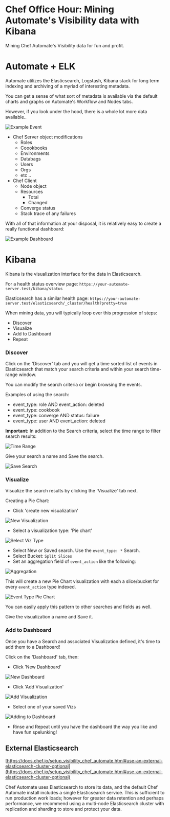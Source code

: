 # Chef Office Hour: Mining Automate's Visibility data with Kibana

Mining Chef Automate's Visibility data for fun and profit.

# Automate + ELK
Automate utilizes the Elasticsearch, Logstash, Kibana stack for long term indexing and archiving of a myriad of interesting metadata.

You can get a sense of what sort of metadata is available via the default charts and graphs on Automate's Workflow and Nodes tabs.

However, if you look under the hood, there is a whole lot more data available..

![Example Event](./images/example_event.png)

- Chef Server object modifications
  - Roles
  - Coookbooks
  - Environments
  - Databags
  - Users
  - Orgs
  - etc ..
- Chef Client
  - Node object
  - Resources
    - Total
    - Changed
  - Converge status
  - Stack trace of any failures

With all of that information at your disposal, it is relatively easy to create a really functional dashboard:

![Example Dashboard](./images/example_dashboard.png)

# Kibana
Kibana is the visualization interface for the data in Elasticsearch.

For a health status overview page:
`https://your-automate-server.test/kibana/status`

Elasticsearch has a similar health page:
`https://your-automate-server.test/elasticsearch/_cluster/health?pretty=true`

When mining data, you will typically loop over this progression of steps:
 - Discover
 - Visualize
 - Add to Dashboard
 - Repeat

### Discover
Click on the 'Discover' tab and you will get a time sorted list of events in Elasticsearch that match your search criteria and within your search time-range window.

You can modify the search criteria or begin browsing the events.

Examples of using the search:
 - event_type: role AND event_action: deleted
 - event_type: cookbook
 - event_type: converge AND status: failure
 - event_type: user AND event_action: deleted

**Important:** In addition to the Search criteria, select the time range to filter search results:

![Time Range](./images/time_range.png)

Give your search a name and Save the search.

![Save Search](./images/save_search.png)

### Visualize

Visualize the search results by clicking the 'Visualize' tab next.

Creating a Pie Chart:
- Click 'create new visualization'

![New Visualization](./images/new_viz.png)
- Select a visualization type: 'Pie chart'

![Select Viz Type](./images/select_viz_type.png)
- Select New or Saved search.  Use the `event_type: *` Search.
- Select Bucket: `Split Slices`
- Set an aggregation field of `event_action` like the following:

![Aggregation](./images/aggregation.png)

This will create a new Pie Chart visualization with each a slice/bucket for every `event_action` type indexed.

![Event Type Pie Chart](./images/event_type_pie.png)

You can easily apply this pattern to other searches and fields as well.

Give the visualization a name and Save it.

### Add to Dashboard
Once you have a Search and associated Visualization defined, it's time to add them to a Dashboard!

Click on the 'Dashboard' tab, then:

 - Click 'New Dashboard'

 ![New Dashboard](./images/new_dash.png)
 - Click 'Add Visualization'

 ![Add Visualization](./images/add_viz.png)
 - Select one of your saved Vizs

 ![Adding to Dashboard](./images/adding_to_dash.png)
 - Rinse and Repeat until you have the dashboard the way you like and have fun spelunking!

## External Elasticsearch

[https://docs.chef.io/setup_visibility_chef_automate.html#use-an-external-elasticsearch-cluster-optional](https://docs.chef.io/setup_visibility_chef_automate.html#use-an-external-elasticsearch-cluster-optional)

Chef Automate uses Elasticsearch to store its data, and the default Chef Automate install includes a single Elasticsearch service. This is sufficient to run production work loads; however for greater data retention and perhaps performance, we recommend using a multi-node Elasticsearch cluster with replication and sharding to store and protect your data.
